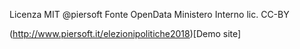 Licenza MIT @piersoft
Fonte OpenData Ministero Interno lic. CC-BY

(http://www.piersoft.it/elezionipolitiche2018)[Demo site]
